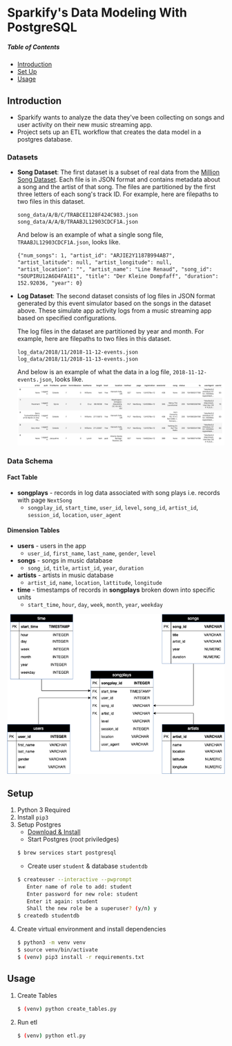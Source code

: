 # Sparkify's Data Modeling With PostgreSQL
##### Table of Contents  
- [Introduction](#introduction)
- [Set Up](#setup)
- [Usage](#usage)

## Introduction

* Sparkify wants to analyze the data they've been collecting on songs and user activity on their new music streaming app.
* Project sets up an ETL workflow that creates the data model in a postgres database.

### Datasets
* **Song Dataset**:
    The first dataset is a subset of real data from the [Million Song Dataset](https://labrosa.ee.columbia.edu/millionsong). Each file is in JSON format and contains metadata about a song and the artist of that song. The files are partitioned by the first three letters of each song's track ID. For example, here are filepaths to two files in this dataset.

    ```
    song_data/A/B/C/TRABCEI128F424C983.json
    song_data/A/A/B/TRAABJL12903CDCF1A.json
    ```
    And below is an example of what a single song file, `TRAABJL12903CDCF1A.json`, looks like.
    ```
    {"num_songs": 1, "artist_id": "ARJIE2Y1187B994AB7", "artist_latitude": null, "artist_longitude": null, "artist_location": "", "artist_name": "Line Renaud", "song_id": "SOUPIRU12A6D4FA1E1", "title": "Der Kleine Dompfaff", "duration": 152.92036, "year": 0}
    ```
* **Log Dataset**:
    The second dataset consists of log files in JSON format generated by this event simulator based on the songs in the dataset above. These simulate app activity logs from a music streaming app based on specified configurations.

    The log files in the dataset are partitioned by year and month. For example, here are filepaths to two files in this dataset.

    ```
    log_data/2018/11/2018-11-12-events.json
    log_data/2018/11/2018-11-13-events.json
    ```
    And below is an example of what the data in a log file, `2018-11-12-events.json`, looks like.
    <img src="../README_IMGS/log_data_sample.png"/>

### Data Schema
#### Fact Table
* **songplays** - records in log data associated with song plays i.e. records with page `NextSong`
    * `songplay_id`, `start_time`, `user_id`, `level`, `song_id`, `artist_id`, `session_id`, `location`, `user_agent`

#### Dimension Tables
* **users** - users in the app
    * `user_id`, `first_name`, `last_name`, `gender`, `level`
* **songs** - songs in music database
    * `song_id`, `title`, `artist_id`, `year`, `duration`
* **artists** - artists in music database
    * `artist_id`, `name`, `location`, `lattitude`, `longitude`
* **time** - timestamps of records in <b>songplays</b> broken down into specific units
    * `start_time`, `hour`, `day`, `week`, `month`, `year`, `weekday`

<img src="../README_IMGS/Sparkify ERD.png"/>

## Setup
1. Python 3 Required
2. Install `pip3`
3. Setup Postgres
    * [Download & Install](https://www.postgresql.org/download/)
    * Start Postgres  (root priviledges)
    ```bash
    $ brew services start postgresql
    ```
    * Create user `student` & database `studentdb`
    ```bash
    $ createuser --interactive --pwprompt
       Enter name of role to add: student
       Enter password for new role: student
       Enter it again: student
       Shall the new role be a superuser? (y/n) y
    $ createdb studentdb
    ```
4. Create virtual environment and install dependencies
    ```bash
    $ python3 -m venv venv
    $ source venv/bin/activate
    $ (venv) pip3 install -r requirements.txt
    ```

## Usage
1. Create Tables
    ```bash
    $ (venv) python create_tables.py
    ```
2. Run etl
    ```bash
    $ (venv) python etl.py
    ```
